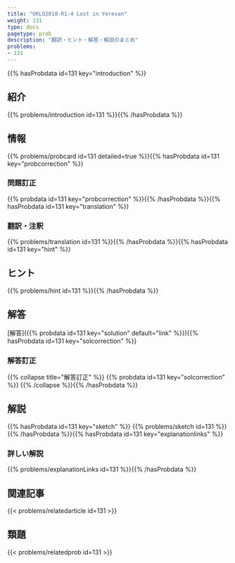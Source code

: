 ```yaml
---
title: "UKLO2010-R1-4 Lost in Yerevan"
weight: 131
type: docs
pagetype: prob
description: "翻訳・ヒント・解答・解説のまとめ"
problems: 
- 131
---
```


{{% hasProbdata id=131 key="introduction" %}}

## 紹介

{{% problems/introduction id=131 %}}{{% /hasProbdata %}}

## 情報

{{% problems/probcard id=131 detailed=true %}}{{% hasProbdata id=131 key="probcorrection" %}}

### 問題訂正

{{% probdata id=131 key="probcorrection" %}}{{% /hasProbdata %}}{{% hasProbdata id=131 key="translation" %}}

### 翻訳・注釈

{{% problems/translation id=131 %}}{{% /hasProbdata %}}{{% hasProbdata id=131 key="hint" %}}

## ヒント

{{% problems/hint id=131 %}}{{% /hasProbdata %}}

## 解答

[解答]({{% probdata id=131 key="solution" default="link" %}}){{% hasProbdata id=131 key="solcorrection" %}}

### 解答訂正

{{% collapse title="解答訂正" %}}
{{% probdata id=131 key="solcorrection" %}}
{{% /collapse %}}{{% /hasProbdata %}}

## 解説

{{% hasProbdata id=131 key="sketch" %}}
{{% problems/sketch id=131 %}}
{{% /hasProbdata %}}{{% hasProbdata id=131 key="explanationlinks" %}}

### 詳しい解説

{{% problems/explanationLinks id=131 %}}{{% /hasProbdata %}}

## 関連記事

{{< problems/relatedarticle id=131 >}}

## 類題

{{< problems/relatedprob id=131 >}}
